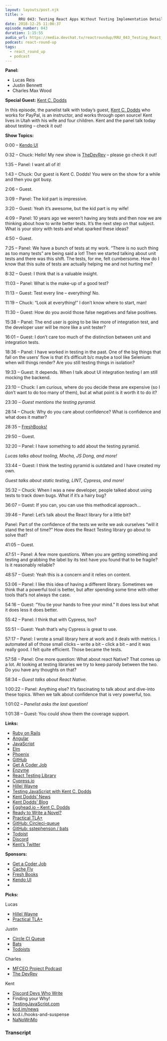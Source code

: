 ```yaml
---
layout: layouts/post.njk
title: >
      RRU 043: Testing React Apps Without Testing Implementation Details with Kent C. Dodds
date: 2018-12-25 11:00:37
episode_number: 043
duration: 1:15:55
audio_url: https://media.devchat.tv/reactroundup/RRU_043_Testing_React_Apps_without_Testing_Implementation_Details_with_Kent_C_Dodds.mp3
podcast: react-round-up
tags: 
  - react_round_up
  - podcast
---
```


 **Panel:**

- Lucas Reis
- Justin Bennett
- Charles Max Wood

**Special Guest:** [Kent C. Dodds](https://twitter.com/kentcdodds)

In this episode, the panelist talk with today’s guest, [Kent C. Dodds](https://twitter.com/kentcdodds) who works for PayPal, is an instructor, and works through open source! Kent lives in Utah with his wife and four children. Kent and the panel talk today about testing – check it out!

**Show Topics:**

0:00 – [Kendo UI](https://www.telerik.com/kendo-ui?utm_medium=social-paid&utm_source=devchattv&utm_campaign=kendo-ui-awareness-jsjabber)

0:32 – Chuck: Hello! My new show is [TheDevRev](https://thedevrev.com) – please go check it out!

1:35 – Panel: I want all of it!

1:43 – Chuck: Our guest is Kent C. Dodds! You were on the show for a while and then you got busy.

2:06 – Guest.&nbsp;

3:09 – Panel: The kid part is impressive.

3:20 – Guest: Yeah it’s awesome, but the kid part is my wife!&nbsp;

4:09 – Panel: 10 years ago we weren’t having any tests and then now we are thinking about how to write better tests. It’s the next step on that subject. What is your story with tests and what sparked these ideas?

4:50 – Guest.

7:25 – Panel: We have a bunch of tests at my work. “There is no such thing as too many tests” are being said a lot! Then we started talking about unit tests and there was this shift. The tests, for me, felt cumbersome. How do I know that this suite of tests are actually helping me and not hurting me?

8:32 – Guest: I think that is a valuable insight.

11:03 – Panel: What is the make-up of a good test?

11:13 – Guest: Test every line – everything! No.

11:19 – Chuck: “Look at everything!” I don’t know where to start, man!

11:30 – Guest: How do you avoid those false negatives and false positives.

15:38 – Panel: The end user is going to be like more of integration test, and the developer user will be more like a unit tester?

16:01 – Guest: I don’t care too much of the distinction between unit and integration tests.

18:36 – Panel: I have worked in testing in the past. One of the big things that fall on the users’ flow is that it’s difficult b/c maybe a tool like Selenium: when will things render? Are you still testing things in isolation?

19:33 – Guest: It depends. When I talk about UI integration testing I am still mocking the backend.

23:10 – Chuck: I am curious, where do you decide these are expensive (so I don’t want to do too many of them), but at what point is it worth it to do it?

23:30 – _Guest mentions the testing pyramid._

28:14 – Chuck: Why do you care about confidence? What is confidence and what does it matter?

28:35 – [FreshBooks!](https://www.freshbooks.com)

29:50 – Guest.

32:20 – Panel: I have something to add about the testing pyramid.

_Lucas talks about tooling, Mocha, JS Dong, and more!_

33:44 – Guest: I think the testing pyramid is outdated and I have created my own.

_Guest talks about static testing, LINT, Cypress, and more!_

35:32 – Chuck: When I was a new developer, people talked about using tests to track down bugs. What if it’s a hairy bug?

36:07 – Guest: If you can, you can use this methodical approach...

39:46 – Panel: Let’s talk about the React library for a little bit?

Panel: Part of the confidence of the tests we write we ask ourselves “will it stand the test of time?” How does the React Testing library go about to solve that?

41:05 – Guest.

47:51 – Panel: A few more questions. When you are getting something and testing and grabbing the label by its text have you found that to be fragile? Is it reasonably reliable?

48:57 – Guest: Yeah this is a concern and it relies on content.

53:06 – Panel: I like this idea of having a different library. Sometimes we think that a powerful tool is better, but after spending some time with other tools that’s not always the case.

54:16 – Guest: “You tie your hands to free your mind.” It does less but what it does less it does better.

55:42 – Panel: I think that with Cypress, too?

55:51 – Guest: Yeah that’s why Cypress is great to use.

57:17 – Panel: I wrote a small library here at work and it deals with metrics. I automated all of those small clicks – write a bit – click a bit – and it was really good. I felt quite efficient. Those became the tests.

57:58 – Panel: One more question: What about react Native? That comes up a lot. At looking at testing libraries we try to keep parody between the two. Do you have any thoughts on that?

58:34 – _Guest talks about React Native._

1:00:22 – Panel: Anything else? It’s fascinating to talk about and dive-into these topics. When we talk about confidence that is very powerful, too.

1:01:02 – _Panelist asks the last question!_

1:01:38 – Guest: You could show them the coverage support.

**Links:**

- [Ruby on Rails](https://rubyonrails.org)
- [Angular](https://angular.io/guide/quickstart)
- [JavaScript](https://www.javascript.com)
- [Elm](https://elm-lang.org/community)
- [Phoenix](https://phoenixframework.org)
- [GitHub](https://github.com)
- [Get A Coder Job](https://devchat.tv/get-a-coder-job/)
- [Enzyme](https://github.com/airbnb/enzyme)
- [React Testing Library](https://github.com/kentcdodds/react-testing-library)
- [Cypress.io](https://www.cypress.io)
- [Hillel Wayne](https://www.hillelwayne.com)
- [Testing JavaScript with Kent C. Dodds](https://testingjavascript.com)
- [Kent Dodds’ News](https://buttondown.email/kentcdodds)
- [Kent Dodds’ Blog](https://blog.kentcdodds.com)
- [Egghead.io – Kent C. Dodds](https://egghead.io/playlists/react-hooks-and-suspense-650307f2)
- [Ready to Write a Novel?](https://nanowrimo.org)
- [Practical TLA+](https://www.apress.com/us/book/9781484238288?gclid=EAIaIQobChMIy6n4jevC3gIVx16GCh2CgwddEAQYAiABEgJWKPD_BwE)
- [GitHub: Circleci-queue](https://github.com/eddiewebb/circleci-queue)
- [GitHub: sstephenson / bats](https://github.com/sstephenson/bats)
- [Todoist](https://todoist.com)
- [Discord](https://discordapp.com/invite/7PhUYPd)
- [Kent’s Twitter](https://twitter.com/kentcdodds)

**Sponsors:**

- [Get a Coder Job](https://devchat.tv/get-a-coder-job/)
- [Cache Fly](https://www.cachefly.com)
- [Fresh Books](https://www.freshbooks.com/?ref=ppc-na-fb&camp=US%2528SEM%2529Branded%257CEXM&ag=%257Efreshbooks&kw=fresh%2520books&campaignid=717543354&adgroupid=53169078638&kwid=kwd-299596828929&dv=c&ntwk=g&crid=289653575014&source=GOOGLE&gclid=EAIaIQobChMIwr_9ofSJ3gIVyrfACh1DkQVNEAAYASAAEgJIUvD_BwE&gclsrc=aw.ds&dclid=CPaQ6KX0id4CFUTcwAodvfQEcA)
- [Kendo UI](https://www.telerik.com/kendo-ui?utm_medium=social-paid&utm_source=devchattv&utm_campaign=kendo-ui-awareness-jsjabber)
- 

**Picks:**

Lucas

- [Hillel Wayne](https://www.hillelwayne.com/)
- [Practical TLA+](https://www.apress.com/us/book/9781484238288?gclid=EAIaIQobChMIy6n4jevC3gIVx16GCh2CgwddEAQYAiABEgJWKPD_BwE)

Justin

- [Circle CI Queue](https://github.com/eddiewebb/circleci-queue)
- [Bats](https://github.com/sstephenson/bats)
- [Todoists](https://todoist.com)

Charles

- [MFCEO Project Podcast](https://andyfrisella.com/blogs/mfceo-project-podcast)
- [The DevRev](https://thedevrev.com)

Kent

- [Discord Devs Who Write](https://discord.gg/7PhUYPdhttps://discord.gg/7PhUYPd)
- Finding your Why! 
- [TestingJavaScript.com](https://testingjavascript.com/)
- [kcd.im/news](https://buttondown.email/kentcdodds)
- kcd.i./hooks-and-suspense 
- [NaNoWriMo](https://nanowrimo.org)


### Transcript


